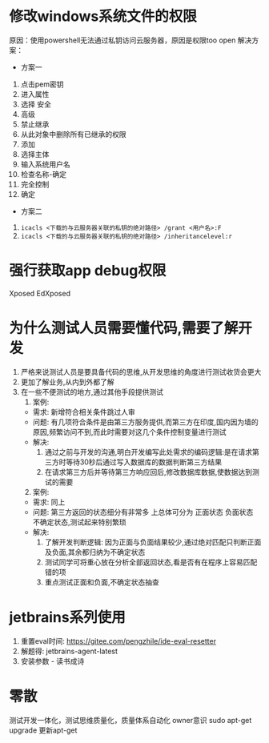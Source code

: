 # 修改windows系统文件的权限
原因：使用powershell无法通过私钥访问云服务器，原因是权限too open
解决方案：
- 方案一
1. 点击pem密钥
2. 进入属性
3. 选择 安全
4. 高级
5. 禁止继承
6. 从此对象中删除所有已继承的权限
7. 添加
8. 选择主体
9. 输入系统用户名
10. 检查名称-确定
11. 完全控制
12. 确定
- 方案二
1. `icacls <下载的与云服务器关联的私钥的绝对路径> /grant <用户名>:F`
2. `icacls <下载的与云服务器关联的私钥的绝对路径> /inheritancelevel:r`


# 强行获取app debug权限
Xposed
EdXposed


# 为什么测试人员需要懂代码,需要了解开发
1. 严格来说测试人员是要具备代码的思维,从开发思维的角度进行测试收货会更大
2. 更加了解业务,从内到外都了解
3. 在一些不便测试的地方,通过其他手段提供测试
    1. 案例:
    - 需求: 新增符合相关条件跳过人审
    - 问题: 有几项符合条件是由第三方服务提供,而第三方在印度,国内因为墙的原因,频繁访问不到,而此时需要对这几个条件控制变量进行测试
    - 解决: 
        1. 通过之前与开发的沟通,明白开发编写此处需求的编码逻辑:是在请求第三方时等待30秒后通过写入数据库的数据判断第三方结果
        2. 在请求第三方后并等待第三方响应回后,修改数据库数据,使数据达到测试的需要
    2. 案例:
    - 需求: 同上
    - 问题: 第三方返回的状态细分有非常多 上总体可分为 正面状态 负面状态 不确定状态,测试起来特别繁琐
    - 解决: 
        1. 了解开发判断逻辑: 因为正面与负面结果较少,通过绝对匹配只判断正面及负面,其余都归纳为不确定状态
        2. 测试同学可将重心放在分析全部返回状态,看是否有在程序上容易匹配错的项
        3. 重点测试正面和负面,不确定状态抽查


# jetbrains系列使用
1. 重置eval时间: https://gitee.com/pengzhile/ide-eval-resetter
2. 解题得: jetbrains-agent-latest
3. 安装参数 - 读书成诗

# 零散
测试开发一体化，测试思维质量化，质量体系自动化
owner意识
sudo apt-get upgrade 更新apt-get